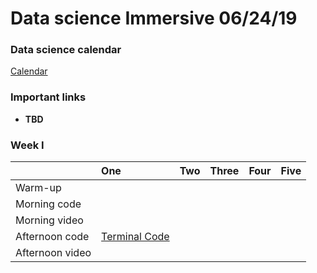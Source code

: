 # Data science Immersive 06/24/19

### Data science calendar

[Calendar](https://calendar.google.com/calendar/r/day/2019/6/24?tab=rc)

### Important links 
- __TBD__

### Week I

|                 | One                                       | Two                                       | Three                                     | Four                                      | Five                                      |
|:----------------|:------------------------------------------|:------------------------------------------|:------------------------------------------|:------------------------------------------|:------------------------------------------|
| Warm-up   | <a href=""></a> | |  |
| Morning code    |
| Morning video   | 
| Afternoon code  | <a href="https://docs.google.com/presentation/d/1vYjZ4P1Zxu5tzNfjY5V_UZ7PWiYxz5DylXIJSFraX9s/edit#slide=id.g5c4bd338fd_0_108"> Terminal Code </a>   <a href=""> </a> |   <a href=""></a>  |
| Afternoon video ||
